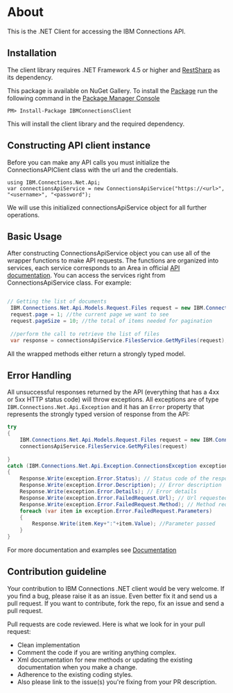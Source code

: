 About
=====

This is the .NET Client for accessing the IBM Connections API.

Installation
-------

The client library requires .NET Framework 4.5 or higher and [RestSharp](https://www.nuget.org/packages/RestSharp) as its dependency.

This package is available on NuGet Gallery. To install the [Package](http://www.nuget.org/packages/IBMConnectionsClient) run the following command in the [Package Manager Console](http://docs.nuget.org/docs/start-here/using-the-package-manager-console)

    PM> Install-Package IBMConnectionsClient

This will install the client library and the required dependency.

Constructing API client instance
-------------

Before you can make any API calls you must initialize the ConnectionsAPIClient class with the url and the credentials.

    using IBM.Connections.Net.Api;
    var connectionsApiService = new ConnectionsApiService("https://<url>", "<username>", "<password");

We will use this initialized connectionsApiService object for all further operations.


Basic Usage
-----------

After constructing ConnectionsApiService object  you can use all of the wrapper functions to make API requests. The functions are organized into services, each service corresponds to an Area in official [API documentation](http://www-10.lotus.com/ldd/lcwiki.nsf/xpAPIViewer.xsp?lookupName=IBM+Connections+5.0+API+Documentation#action=openDocument&content=catcontent&ct=api). You can access the services right from ConnectionsApiService class. For example:

```csharp

// Getting the list of documents
 IBM.Connections.Net.Api.Models.Request.Files request = new IBM.Connections.Net.Api.Models.Request.Files();
 request.page = 1; //the current page we want to see
 request.pageSize = 10; //the total of items needed for pagination
 
 //perform the call to retrieve the list of files
 var response = connectionsApiService.FilesService.GetMyFiles(request);

```

All the wrapped methods either return a strongly typed model.

Error Handling
--------------

All unsuccessful responses returned by the API (everything that has a 4xx or 5xx HTTP status code) will throw exceptions. All exceptions are of type `IBM.Connections.Net.Api.Exception` and it has an `Error` property that represents the strongly typed version of response from the API:

```csharp
try
{
	IBM.Connections.Net.Api.Models.Request.Files request = new IBM.Connections.Net.Api.Models.Request.Files();
    connectionsApiService.FilesService.GetMyFiles(request)
	
}
catch (IBM.Connections.Net.Api.Exception.ConnectionsException exception)
{
    Response.Write(exception.Error.Status); // Status code of the response
    Response.Write(exception.Error.Description); // Error description
    Response.Write(exception.Error.Details); // Error details
    Response.Write(exception.Error.FailedRequest.Url); // Url requested
	Response.Write(exception.Error.FailedRequest.Method); // Method requested
	foreach (var item in exception.Error.FailedRequest.Parameters)
	{
		Response.Write(item.Key+":"+item.Value); //Parameter passed
	}	
}
```


For more documentation and examples see [Documentation](https://github.com/carlosmartinsrodrigues/IBMConnections-API-Wrapper)

Contribution guideline
-----------------

Your contribution to IBM Connections .NET client would be very welcome. If you find a bug, please raise it as an issue. Even better fix it and send us a pull request. If you want to contribute, fork the repo, fix an issue and send a pull request.

Pull requests are code reviewed. Here is what we look for in your pull request:

- Clean implementation
- Comment the code if you are writing anything complex.
- Xml documentation for new methods or updating the existing documentation when you make a change.
- Adherence to the existing coding styles.
- Also please link to the issue(s) you're fixing from your PR description.